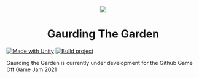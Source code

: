 <div align="center">
    <img src="Assets/UI Assets/Title.png">
    <h1>Gaurding The Garden</h1>
</div align="center">

[![Made with Unity](https://img.shields.io/badge/Made%20with-Unity-57b9d3.svg?style=for-the-badge&logo=unity)](https://unity3d.com)
[![Build project](https://img.shields.io/github/workflow/status/KennanHunter/GameOff2021/Build%20project?style=for-the-badge)](https://github.com/KennanHunter/GameOff2021/actions/)

Gaurding the Garden is currently under development for the Github Game Off Game Jam 2021
